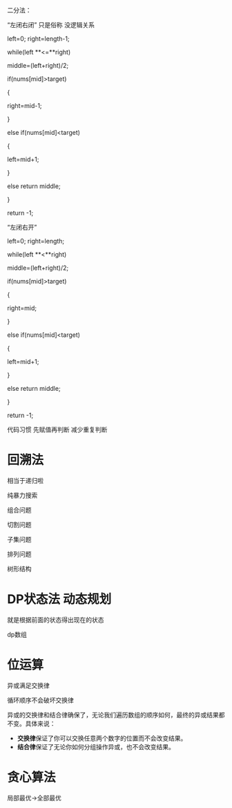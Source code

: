 二分法：

“左闭右闭” 只是俗称 没逻辑关系

left=0;  right=length-1;

while(left **<=**right)

middle=(left+right)/2;

if(nums[mid]>target)

{

right=mid-1;

}

else if(nums[mid]<target)

{

left=mid+1;

}

else return middle;

}

return -1;

“左闭右开”

left=0;  right=length;

while(left **<**right)

middle=(left+right)/2;

if(nums[mid]>target)

{

right=mid;

}

else if(nums[mid]<target)

{

left=mid+1;

}

else return middle;

}

return -1;





代码习惯  先赋值再判断   减少重复判断



# 回溯法

相当于递归啦

纯暴力搜索

组合问题 

切割问题

子集问题

排列问题 

树形结构





# DP状态法   动态规划

就是根据前面的状态得出现在的状态

dp数组





# 位运算

异或满足交换律

循环顺序不会破坏交换律

异或的交换律和结合律确保了，无论我们遍历数组的顺序如何，最终的异或结果都不变。具体来说：

- **交换律**保证了你可以交换任意两个数字的位置而不会改变结果。
- **结合律**保证了无论你如何分组操作异或，也不会改变结果。







# 贪心算法

局部最优→全部最优

